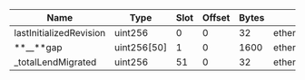 | Name                    | Type        | Slot | Offset | Bytes | Contract                                                                               |
| ----------------------- | ----------- | ---- | ------ | ----- | -------------------------------------------------------------------------------------- |
| lastInitializedRevision | uint256     | 0    | 0      | 32    | etherscan/LendToAaveMigrator/contracts/token/LendToAaveMigrator.sol:LendToAaveMigrator |
| **\_\_**gap             | uint256[50] | 1    | 0      | 1600  | etherscan/LendToAaveMigrator/contracts/token/LendToAaveMigrator.sol:LendToAaveMigrator |
| \_totalLendMigrated     | uint256     | 51   | 0      | 32    | etherscan/LendToAaveMigrator/contracts/token/LendToAaveMigrator.sol:LendToAaveMigrator |
